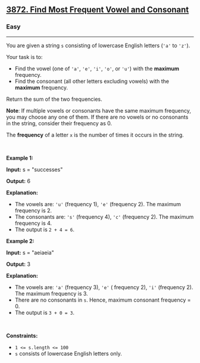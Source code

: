 <h2><a href="https://leetcode.com/problems/find-most-frequent-vowel-and-consonant">3872. Find Most Frequent Vowel and Consonant</a></h2><h3>Easy</h3><hr><p>You are given a string <code>s</code> consisting of lowercase English letters (<code>'a'</code> to <code>'z'</code>). </p>

<p>Your task is to:</p>

<ul>
	<li>Find the vowel (one of <code>'a'</code>, <code>'e'</code>, <code>'i'</code>, <code>'o'</code>, or <code>'u'</code>) with the <strong>maximum</strong> frequency.</li>
	<li>Find the consonant (all other letters excluding vowels) with the <strong>maximum</strong> frequency.</li>
</ul>

<p>Return the sum of the two frequencies.</p>

<p><strong>Note</strong>: If multiple vowels or consonants have the same maximum frequency, you may choose any one of them. If there are no vowels or no consonants in the string, consider their frequency as 0.</p>
The <strong>frequency</strong> of a letter <code>x</code> is the number of times it occurs in the string.
<p> </p>
<p><strong class="example">Example 1:</strong></p>

<div class="example-block">
<p><strong>Input:</strong> <span class="example-io">s = "successes"</span></p>

<p><strong>Output:</strong> <span class="example-io">6</span></p>

<p><strong>Explanation:</strong></p>

<ul>
	<li>The vowels are: <code>'u'</code> (frequency 1), <code>'e'</code> (frequency 2). The maximum frequency is 2.</li>
	<li>The consonants are: <code>'s'</code> (frequency 4), <code>'c'</code> (frequency 2). The maximum frequency is 4.</li>
	<li>The output is <code>2 + 4 = 6</code>.</li>
</ul>
</div>

<p><strong class="example">Example 2:</strong></p>

<div class="example-block">
<p><strong>Input:</strong> <span class="example-io">s = "aeiaeia"</span></p>

<p><strong>Output:</strong> <span class="example-io">3</span></p>

<p><strong>Explanation:</strong></p>

<ul>
	<li>The vowels are: <code>'a'</code> (frequency 3), <code>'e'</code> ( frequency 2), <code>'i'</code> (frequency 2). The maximum frequency is 3.</li>
	<li>There are no consonants in <code>s</code>. Hence, maximum consonant frequency = 0.</li>
	<li>The output is <code>3 + 0 = 3</code>.</li>
</ul>
</div>

<p> </p>
<p><strong>Constraints:</strong></p>

<ul>
	<li><code>1 <= s.length <= 100</code></li>
	<li><code>s</code> consists of lowercase English letters only.</li>
</ul>
